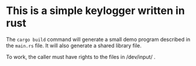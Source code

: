 # This is a simple keylogger written in rust

The `cargo build` command will generate a small demo program described in the `main.rs` file.
It will also generate a shared library file.

To work, the caller must have rights to the files in /dev/input/ .

